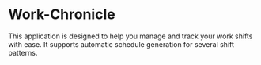 # Work-Chronicle
This application is designed to help you manage and track your work shifts with ease. It supports automatic schedule generation for several shift patterns.
